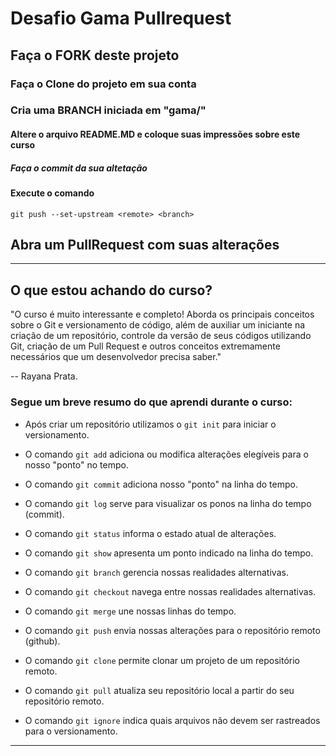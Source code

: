 # Desafio Gama Pullrequest

## Faça o FORK deste projeto

### Faça o Clone do projeto em sua conta

### Cria uma BRANCH iniciada em "gama/"

#### Altere o arquivo README.MD e coloque suas impressões sobre este curso

##### Faça o commit da sua altetação

#### Execute o comando

`git push --set-upstream <remote> <branch>`

## Abra um PullRequest com suas alterações

----------

## O que estou achando do curso? 

"O curso é muito interessante e completo! Aborda os principais conceitos sobre o Git e versionamento de código, além de auxiliar um iniciante na criação de um repositório, controle da versão de seus códigos utilizando Git, criação de um Pull Request e outros conceitos extremamente necessários que um desenvolvedor precisa saber."

 -- Rayana Prata.

### Segue um breve resumo do que aprendi durante o curso:

- Após criar um repositório utilizamos o `git init` para iniciar o versionamento.
- O comando `git add` adiciona ou modifica alterações elegíveis para o nosso "ponto" no tempo.
- O comando `git commit` adiciona nosso "ponto" na linha do tempo.
- O comando `git log` serve para visualizar os ponos na linha do tempo (commit).
- O comando `git status` informa o estado atual de alterações.
- O comando `git show` apresenta um ponto indicado na linha do tempo.

- O comando `git branch` gerencia nossas realidades alternativas.
- O comando `git checkout` navega entre nossas realidades alternativas.
- O comando `git merge` une nossas linhas do tempo.
- O comando `git push` envia nossas alterações para o repositório remoto (github).

- O comando `git clone` permite clonar um projeto de um repositório remoto.
- O comando `git pull` atualiza seu repositório local a partir do seu repositório remoto.
- O comando `git ignore` indica quais arquivos não devem ser rastreados para o versionamento.

----------
